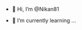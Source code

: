 - 👋 Hi, I’m @Nikan81

- 🌱 I’m currently learning ...

<!---
Nikan81/Nikan81 is a ✨ special ✨ repository because its `README.md` (this file) appears on your GitHub profile.
You can click the Preview link to take a look at your changes.
--->
